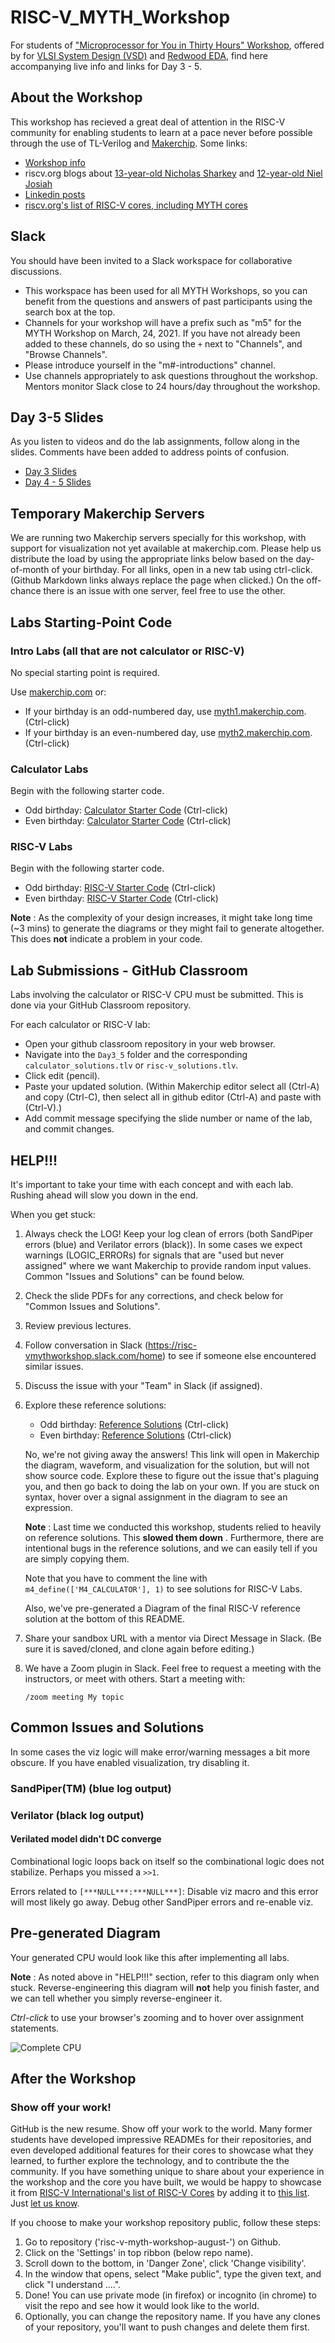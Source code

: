 # RISC-V_MYTH_Workshop

For students of ["Microprocessor for You in Thirty Hours" Workshop](https://www.vlsisystemdesign.com/riscv-based-myth/), offered by for [VLSI System Design (VSD)](https://www.vlsisystemdesign.com/) and [Redwood EDA](https://www.redwoodeda.com/), find here accompanying live info and links for Day 3 - 5.

## About the Workshop

This workshop has recieved a great deal of attention in the RISC-V community for enabling students to learn at a pace never before possible through the use of TL-Verilog and [Makerchip](https://www.makerchip.com). Some links:
  - [Workshop info](https://www.vlsisystemdesign.com/vsd-iat/)
  - riscv.org blogs about [13-year-old Nicholas Sharkey](https://riscv.org/blog/2020/11/13-year-old-nicholas-sharkey-creates-a-risc-v-core/) and [12-year-old Niel Josiah](https://riscv.org/blog/2020/12/risc-v-microarchitecture-for-kids-steve-hoover-redwood-eda/)
  - [Linkedin posts](https://www.linkedin.com/search/results/all/?keywords=%23mythworkshop&origin=GLOBAL_SEARCH_HEADER)
  - [riscv.org's list of RISC-V cores, including MYTH cores](https://riscv.org/exchange/cores-socs/)

## Slack

You should have been invited to a Slack workspace for collaborative discussions.

  - This workspace has been used for all MYTH Workshops, so you can benefit from the questions and answers of past participants using the search box at the top.
  - Channels for your workshop will have a prefix such as "m5" for the MYTH Workshop on March, 24, 2021. If you have not already been added to these channels, do so using the `+` next to "Channels", and "Browse Channels".
  - Please introduce yourself in the "m#-introductions" channel.
  - Use channels appropriately to ask questions throughout the workshop. Mentors monitor Slack close to 24 hours/day throughout the workshop.

## Day 3-5 Slides

As you listen to videos and do the lab assignments, follow along in the slides. Comments have been added to address points of confusion.

  - [Day 3 Slides](https://drive.google.com/file/d/1ZcjLzg-53It4CO3jDLofiUPZJ485JZ_g/view?usp=sharing)
  - [Day 4 - 5 Slides](https://drive.google.com/file/d/1tqvXmFru31-tezDX30jTNJoLcQk308UM/view?usp=sharing)

## Temporary Makerchip Servers

We are running two Makerchip servers specially for this workshop, with support for visualization not yet available at makerchip.com. Please help us distribute the load by using the appropriate links below based on the day-of-month of your birthday. For all links, open in a new tab using ctrl-click. (Github Markdown links always replace the page when clicked.) On the off-chance there is an issue with one server, feel free to use the other.

## Labs Starting-Point Code

### Intro Labs (all that are not calculator or RISC-V)

No special starting point is required.

Use [makerchip.com](https://www.makerchip.com) or:

  - If your birthday is an odd-numbered day, use [myth1.makerchip.com](https://myth1.makerchip.com). (Ctrl-click)
  - If your birthday is an even-numbered day, use [myth2.makerchip.com](https://myth2.makerchip.com). (Ctrl-click)


### Calculator Labs

Begin with the following starter code.

  - Odd birthday: <a href="https://myth1.makerchip.com/sandbox?code_url=https:%2F%2Fraw.githubusercontent.com%2Fstevehoover%2FRISC-V_MYTH_Workshop%2Fmaster%2Fcalculator_shell.tlv" target="_blank" atom_fix="_">Calculator Starter Code</a> (Ctrl-click)
  - Even birthday: <a href="https://myth2.makerchip.com/sandbox?code_url=https:%2F%2Fraw.githubusercontent.com%2Fstevehoover%2FRISC-V_MYTH_Workshop%2Fmaster%2Fcalculator_shell.tlv" target="_blank" atom_fix="_">Calculator Starter Code</a> (Ctrl-click)

### RISC-V Labs

Begin with the following starter code.

  - Odd birthday: <a href="https://myth1.makerchip.com/sandbox?code_url=https:%2F%2Fraw.githubusercontent.com%2Fstevehoover%2FRISC-V_MYTH_Workshop%2Fmaster%2Frisc-v_shell.tlv" target="_blank" atom_fix="_">RISC-V Starter Code</a> (Ctrl-click)
  - Even birthday: <a href="https://myth2.makerchip.com/sandbox?code_url=https:%2F%2Fraw.githubusercontent.com%2Fstevehoover%2FRISC-V_MYTH_Workshop%2Fmaster%2Frisc-v_shell.tlv" target="_blank" atom_fix="_">RISC-V Starter Code</a> (Ctrl-click)


**Note** : As the complexity of your design increases, it might take long time (~3 mins) to generate the diagrams or they might fail to generate altogether.
This does **not** indicate a problem in your code. 


## Lab Submissions - GitHub Classroom

Labs involving the calculator or RISC-V CPU must be submitted. This is done via your GitHub Classroom repository.

For each calculator or RISC-V lab:
 - Open your github classroom repository in your web browser.
 - Navigate into the `Day3_5` folder and the corresponding `calculator_solutions.tlv` or `risc-v_solutions.tlv`.
 - Click edit (pencil).
 - Paste your updated solution. (Within Makerchip editor select all (Ctrl-A) and copy (Ctrl-C), then select all in github editor (Ctrl-A) and paste with (Ctrl-V).)
 - Add commit message specifying the slide number or name of the lab, and commit changes.

## HELP!!!

It's important to take your time with each concept and with each lab. Rushing ahead will slow you down in the end.

When you get stuck:

  1. Always check the LOG! Keep your log clean of errors (both SandPiper errors (blue) and Verilator errors (black)). In some cases we expect warnings (LOGIC_ERRORs) for signals that are "used but never assigned" where we want Makerchip to provide random input values. Common "Issues and Solutions" can be found below.
  1. Check the slide PDFs for any corrections, and check below for "Common Issues and Solutions".
  1. Review previous lectures.
  1. Follow conversation in Slack (https://risc-vmythworkshop.slack.com/home) to see if someone else encountered similar issues.
  1. Discuss the issue with your "Team" in Slack (if assigned).
  1. Explore these reference solutions:

     - Odd birthday: <a href="https://myth1.makerchip.com/sandbox?code_url=https:%2F%2Fraw.githubusercontent.com%2Fstevehoover%2FRISC-V_MYTH_Workshop%2Fmaster%2Freference_solutions.tlv" target="_blank" atom_fix="_">Reference Solutions</a> (Ctrl-click)
     - Even birthday: <a href="https://myth2.makerchip.com/sandbox?code_url=https:%2F%2Fraw.githubusercontent.com%2Fstevehoover%2FRISC-V_MYTH_Workshop%2Fmaster%2Freference_solutions.tlv" target="_blank" atom_fix="_">Reference Solutions</a> (Ctrl-click)
  
     No, we're not giving away the answers! This link will open in Makerchip the diagram, waveform, and visualization for the solution, but will not show source code. Explore these to figure out the issue that's plaguing you, and then go back to doing the lab on your own. If you are stuck on syntax, hover over a signal assignment in the diagram to see an expression.

     **Note** : Last time we conducted this workshop, students relied to heavily on reference solutions. This **slowed them down** . Furthermore, there are intentional bugs in the reference solutions, and we can easily tell if you are simply copying them.

     Note that you have to comment the line with `m4_define(['M4_CALCULATOR'], 1)` to see solutions for RISC-V Labs. 
  
     Also, we've pre-generated a Diagram of the final RISC-V reference solution at the bottom of this README.

  1. Share your sandbox URL with a mentor via Direct Message in Slack. (Be sure it is saved/cloned, and clone again before editing.)
  1. We have a Zoom plugin in Slack. Feel free to request a meeting with the instructors, or meet with others. Start a meeting with:
  
     `/zoom meeting My topic`

## Common Issues and Solutions

In some cases the viz logic will make error/warning messages a bit more obscure. If you have enabled visualization, try disabling it.

### SandPiper(TM) (blue log output)

### Verilator (black log output)

#### Verilated model didn't DC converge

Combinational logic loops back on itself so the combinational logic does not stabilize. Perhaps you missed a `>>1`.

Errors related to `[***NULL***:***NULL***]`: Disable viz macro and this error will most likely go away. Debug other SandPiper errors and re-enable viz.

## Pre-generated Diagram

Your generated CPU would look like this after implementing all labs.

**Note** : As noted above in "HELP!!!" section, refer to this diagram only when stuck. Reverse-engineering this diagram will **not** help you finish faster, and we can tell whether you simply reverse-engineer it.

*Ctrl-click* to use your browser's zooming and to hover over assignment statements.

![Complete CPU](tlv_lib/fullcore.svg)

## After the Workshop

### Show off your work!

GitHub is the new resume. Show off your work to the world. Many former students have developed impressive READMEs for their repositories, and even developed additional features for their cores to showcase what they learned, to further explore the technology, and to contribute the the community. If you have something unique to share about your experience in the workshop and the core you have built, we would be happy to showcase it from [RISC-V International's list of RISC-V Cores](https://riscv.org/exchange/cores-socs/) by adding it to [this list](https://github.com/stevehoover/RISC-V_MYTH_Workshop/blob/master/student_projects.md). Just [let us know](mailto:steve.hoover@redwoodeda.com).

If you choose to make your workshop repository public, follow these steps:

  1. Go to repository ('risc-v-myth-workshop-august-<yourname>') on Github.
  2. Click on the 'Settings' in top ribbon (below repo name).
  3. Scroll down to the bottom, in 'Danger Zone', click 'Change visibility'.
  4. In the window that opens, select "Make public", type the given text, and click "I understand ....".
  5. Done! You can use private mode (in firefox) or incognito (in chrome) to visit the repo and see how it would look like to the world.
  6. Optionally, you can change the repository name. If you have any clones of your repository, you'll want to push changes and delete them first.
